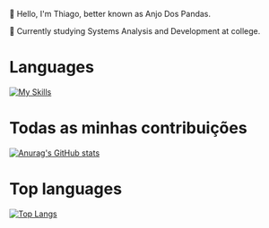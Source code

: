 👋 Hello, I'm Thiago, better known as Anjo Dos Pandas.

📖 Currently studying Systems Analysis and Development at college.
# Languages
[![My Skills](https://skillicons.dev/icons?i=js,react,vite,ts,babel,sequelize,prisma,nodejs,php,laravel,lua,html,css,vscode)](https://skillicons.dev)


# Todas as minhas contribuições
[![Anurag's GitHub stats](https://github-readme-stats.vercel.app/api?username=zThiago&theme=dark)](https://github.com/anuraghazra/github-readme-stats)

# Top languages
[![Top Langs](https://github-readme-stats.vercel.app/api/top-langs/?username=zThiago&layout=compact&theme=dark)](https://github.com/anuraghazra/github-readme-stats)
